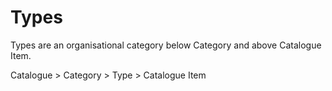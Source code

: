# Types

Types are an organisational category below Category and above Catalogue Item.

Catalogue > Category > Type > Catalogue Item